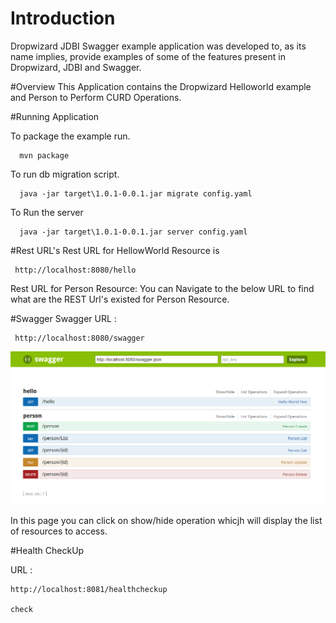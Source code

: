 # Introduction
Dropwizard JDBI Swagger example application was developed to, as its name implies, provide examples of some of the features present in Dropwizard, JDBI and Swagger.

#Overview
This Application contains the Dropwizard Helloworld example and Person to Perform CURD Operations.

#Running Application

To package the example run.

      mvn package
      
To run db migration script.

      java -jar target\1.0.1-0.0.1.jar migrate config.yaml
      
To Run the server

      java -jar target\1.0.1-0.0.1.jar server config.yaml

#Rest URL's
Rest URL for HellowWorld Resource is 

     http://localhost:8080/hello 

Rest URL for Person Resource:  You can Navigate to the below URL to find what are the REST Url's existed for Person Resource.

#Swagger
Swagger URL : 

     http://localhost:8080/swagger 
     
 ![alt text](swaggerUI.png "API UI Description")

In this page you can click on show/hide operation whicjh will display the list of resources to access.


#Health CheckUp

URL : 

    http://localhost:8081/healthcheckup
	
	check
